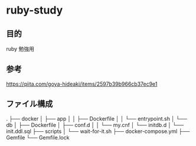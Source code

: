 # ruby-study

## 目的
ruby 勉強用

## 


## 参考
https://qiita.com/goya-hideaki/items/2597b39b966cb37ec9e1

## ファイル構成
.
├── docker
│   ├── app
│   │   ├── Dockerfile
│   │   └── entrypoint.sh
│   └── db
│       ├── Dockerfile
│       ├── conf.d
│       │   └── my.cnf
│       └── initdb.d
│           └── init.ddl.sql
├── scripts
│   └── wait-for-it.sh
├── docker-compose.yml
├── Gemfile
└── Gemfile.lock